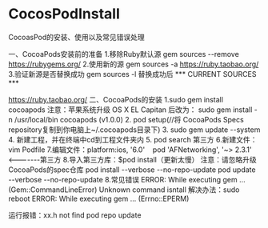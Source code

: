 # CocosPodInstall
CocoasPod的安装、使用以及常见错误处理

一、CocoaPods安装前的准备
1.移除Ruby默认源
gem sources --remove https://rubygems.org/
2.使用新的源
gem sources -a https://ruby.taobao.org/
3.验证新源是否替换成功
gem sources -l
替换成功后
*** CURRENT SOURCES ***

https://ruby.taobao.org/
二、CocoaPods的安装
1.sudo gem install cocoapods 
注意：苹果系统升级 OS X EL Capitan 后改为：
 sudo gem install -n /usr/local/bin cocoapods (v1.0.0)
2. pod setup(//将 CocoaPods Specs repository复制到你电脑上~/.cocoapods目录下)
3.  sudo gem update --system
4. 新建工程，并在终端中cd到工程文件夹内
5. pod search 第三方
6.新建文件：vim Podfile
7.编辑文件：platform:ios, '6.0'   
 pod 'AFNetworking', '~> 2.3.1'    <-------第三方
8.导入第三方库：$pod install（更新太慢）
注意：请忽略升级CocoaPods的spec仓库
pod install --verbose --no-repo-update 
pod update --verbose --no-repo-update
8.常见错误
ERROR:  While executing gem ... (Gem::CommandLineError)
    Unknown command isntall
解决办法：sudo reboot
ERROR:  While executing gem ... (Errno::EPERM)

运行报错：xx.h not find
pod repo update

